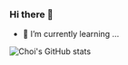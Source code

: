 ### Hi there 👋

- 🌱 I’m currently learning ...


![Choi's GitHub stats](https://github-readme-stats.vercel.app/api?username=song7351&show_icons=true&theme=radical)

<!--
**song7351/song7351** is a ✨ _special_ ✨ repository because its `README.md` (this file) appears on your GitHub profile.

Here are some ideas to get you started:

- 🔭 I’m currently working on ...
- 🌱 I’m currently learning ...
- 👯 I’m looking to collaborate on ...
- 🤔 I’m looking for help with ...
- 💬 Ask me about ...
- 📫 How to reach me: ...
- 😄 Pronouns: ...
- ⚡ Fun fact: ...
-->
